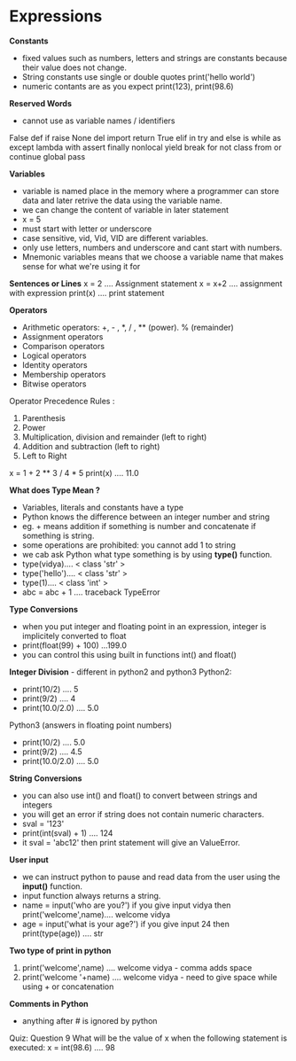 # Expressions

**Constants**
- fixed values such as numbers, letters and strings are constants because their value does not change.
- String constants use single or double quotes print('hello world')
- numeric contants are as you expect print(123), print(98.6)

**Reserved Words**
- cannot use as variable names / identifiers

False	def	    if	    raise
None	del	    import  return
True	elif	in	    try
and	    else	is	    while
as	    except	lambda	with
assert	finally	nonlocal	yield
break	for	    not	    class
from	or	    continue 
global	pass

**Variables**
- variable is named place in the memory where a programmer can store data and later retrive the data using the variable name.
- we can change the content of variable in later statement
- x = 5
- must start with letter or underscore
- case sensitive, vid, Vid, VID are different variables.
-  only use letters, numbers and underscore and cant start with numbers.
- Mnemonic variables means that we choose a variable name that makes sense for what we're using it for

**Sentences or Lines**
x = 2 .... Assignment statement
x = x+2 .... assignment with expression
print(x) .... print statement

**Operators**
- Arithmetic operators: +, - , *, / , ** (power). % (remainder)
- Assignment operators
- Comparison operators
- Logical operators
- Identity operators
- Membership operators
- Bitwise operators

Operator Precedence Rules :
1. Parenthesis
2. Power
3. Multiplication, division and remainder (left to right)
4. Addition and subtraction (left to right)
5. Left to Right

x = 1 + 2 ** 3 / 4 * 5
print(x) .... 11.0

**What does Type Mean ?**
- Variables, literals and constants have a type
- Python knows the difference between an integer number and string
- eg. + means addition if something is number and concatenate if something is string.
- some operations are prohibited: you cannot add 1 to string
- we cab ask Python what type something is by using **type()** function.
- type(vidya).... < class 'str' >
- type('hello').... < class 'str' >
- type(1).... < class 'int' >
- abc = abc + 1 .... traceback TypeError

**Type Conversions**
- when you put integer and floating point in an expression, integer is implicitely converted to float 
- print(float(99) + 100) ...199.0
- you can control this using built in functions int() and float()

**Integer Division** - different in python2 and python3
Python2:
- print(10/2) .... 5
- print(9/2) .... 4
- print(10.0/2.0) .... 5.0

Python3 (answers in floating point numbers)
- print(10/2) .... 5.0
- print(9/2) .... 4.5
- print(10.0/2.0) .... 5.0

**String Conversions**
- you can also use int() and float() to convert between strings and integers
- you will get an error if string does not contain numeric characters.
- sval = '123'
- print(int(sval) + 1) .... 124
- it sval = 'abc12' then print statement will give an ValueError.

**User input**
- we can instruct python to pause and read data from the user using the **input()** function.
- input function always returns a string. 
- name = input('who are you?') if you give input vidya then
print('welcome',name).... welcome vidya
- age = input('what is your age?') if you give input 24 then
print(type(age)) .... str

**Two type of print in python**
1. print('welcome',name) .... welcome vidya - comma adds space
2. print('welcome '+name) .... welcome vidya - need to give space while using + or concatenation

**Comments in Python**
- anything after # is ignored by python

Quiz:
Question 9
What will be the value of x when the following statement is executed: x = int(98.6) .... 98
